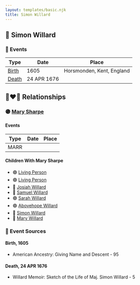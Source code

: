 ```yaml
---
layout: templates/basic.njk
title: Simon Willard
---
```

## 🔵 Simon Willard

### 📆 Events

Type | Date | Place
------ | ------ | ------
[Birth](#event-0) | 1605 | Horsmonden, Kent, England
[Death](#event-1) | 24 APR 1676 |

## 👩‍❤️‍👨 Relationships

### 🟣 [Mary Sharpe](/people/1/10735316)

#### Events

Type | Date | Place
------ | ------ | ------
MARR |  |
#### Children With Mary Sharpe
* 🟣 [Living Person](/people/4/45756022)
* 🟣 [Living Person](/people/3/39580887)
* 🔵 [Josiah Willard](/people/5/55775674)
* 🔵 [Samuel Willard](/people/1/16157248)
* 🟣 [Sarah Willard](/people/6/60626504)
* 🟣 [Abovehope Willard](/people/6/68416569)
* 🔵 [Simon Willard](/people/6/68962771)
* 🔵 [Mary Willard](/people/8/86355995)
### 📰 Event Sources

#### <a id="event-0"></a> Birth, 1605
* American Ancestry: Giving Name and Descent  - 95

#### <a id="event-1"></a> Death, 24 APR 1676
* Willard Memoir: Sketch of the Life of Maj. Simon Willard  - 5